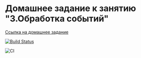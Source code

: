 # Домашнее задание к занятию "3.Обработка событий"

[Ссылка на домашнее задание](https://github.com/netology-code/ahj-homeworks/tree/video/events)

[![Build Status](https://ci.appveyor.com/api/projects/status/github/bel-lov/envBel)](https://ci.appveyor.com/api/projects/status/github/bel-lov/envBel)

![CI](https://github.com/bel-lov/envBel/actions/workflows/web.yml/badge.svg)